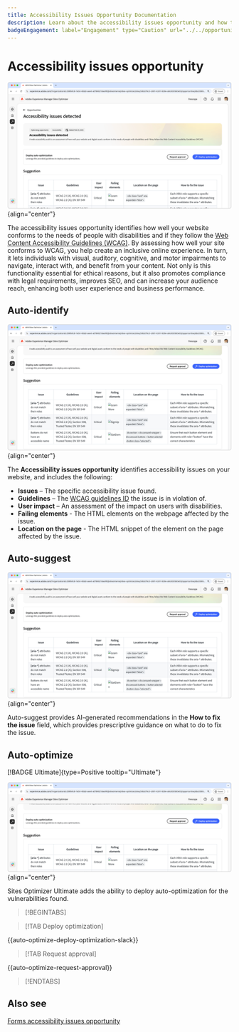 ```yaml
---
title: Accessibility Issues Opportunity Documentation
description: Learn about the accessibility issues opportunity and how to use it to increase the security of on your website.
badgeEngagement: label="Engagement" type="Caution" url="../../opportunity-types/engagement.md" tooltip="Engagement"
---
```


# Accessibility issues opportunity

![Accessibility issues opportunity](./assets/accessibility-issues/hero.png){align="center"}

The accessibility issues opportunity identifies how well your website conforms to the needs of people with disabilities and if they follow the [Web Content Accessibility Guidelines (WCAG)](https://www.w3.org/TR/WCAG21/). By assessing how well your site conforms to WCAG, you help create an inclusive online experience. In turn, it lets individuals with visual, auditory, cognitive, and motor impairments to navigate, interact with, and benefit from your content. Not only is this functionality essential for ethical reasons, but it also promotes compliance with legal requirements, improves SEO, and can increase your audience reach, enhancing both user experience and business performance.

## Auto-identify

![Auto-identify accessibility issues](./assets/accessibility-issues/auto-identify.png){align="center"}

The **Accessibility issues opportunity** identifies accessibility issues on your website, and includes the following:

* **Issues** – The specific accessibility issue found.
* **Guidelines** – The [WCAG guidelines ID](https://www.w3.org/TR/WCAG21/) the issue is in violation of.
* **User impact** – An assessment of the impact on users with disabilities.
* **Failing elements** - The HTML elements on the webpage affected by the issue.
* **Location on the page** - The HTML snippet of the element on the page affected by the issue.

## Auto-suggest

![Auto-suggest accessibility issues](./assets/accessibility-issues/auto-suggest.png){align="center"}

Auto-suggest provides AI-generated recommendations in the **How to fix the issue** field, which provides prescriptive guidance on what to do to fix the issue.

## Auto-optimize

[!BADGE Ultimate]{type=Positive tooltip="Ultimate"}

![Auto-optimize accessibility issues](./assets/accessibility-issues/auto-optimize.png){align="center"}

Sites Optimizer Ultimate adds the ability to deploy auto-optimization for the vulnerabilities found.

>[!BEGINTABS]

>[!TAB Deploy optimization]

{{auto-optimize-deploy-optimization-slack}}

>[!TAB Request approval]

{{auto-optimize-request-approval}}

>[!ENDTABS]

## Also see

[Forms accessibility issues opportunity](/help/documentation/opportunities/forms-accessibility-issues.md)